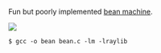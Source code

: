 Fun but poorly implemented [bean machine](https://en.wikipedia.org/wiki/Galton_board).

![](assets/bean-machine.gif)

```console
$ gcc -o bean bean.c -lm -lraylib
```
